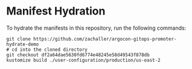 # Manifest Hydration

To hydrate the manifests in this repository, run the following commands:

```shell
git clone https://github.com/zachaller/argocon-gitops-promoter-hydrate-demo
# cd into the cloned directory
git checkout df2a64dae5630fd6774e48245e58d49543f878db
kustomize build ./user-configuration/production/us-east-2
```
